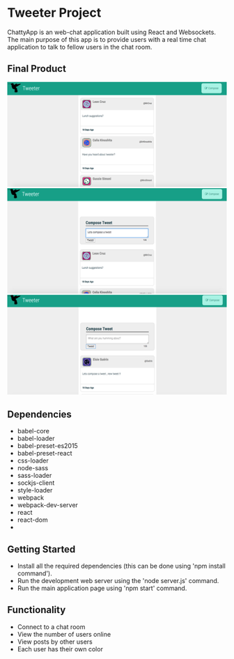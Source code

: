 # Tweeter Project

ChattyApp is an web-chat application built using React and Websockets. The main purpose of this app is to provide users with a real time chat application to talk to fellow users in the chat room.

## Final Product
!["Screenshot of Home Page "](https://github.com/JashanKhela/tweeter/blob/master/docs/tweeter-home-page.png?raw=true)
!["Screenshot of Home Page with two users"](https://github.com/JashanKhela/tweeter/blob/master/docs/compose-tweet.png?raw=true)
!["Screenshot of Home page with multiple users connected"](https://github.com/JashanKhela/tweeter/blob/master/docs/new-tweet.png?raw=true)


## Dependencies

- babel-core
- babel-loader
- babel-preset-es2015
- babel-preset-react
- css-loader
- node-sass
- sass-loader
- sockjs-client
- style-loader
- webpack
- webpack-dev-server
- react
- react-dom
- 
## Getting Started

- Install all the required dependencies (this can be done using 'npm install <package> command').
- Run the development web server using the 'node server.js' command.
- Run the main application page using 'npm start' command.

## Functionality

- Connect to a chat room
- View the number of users online
- View posts by other users
- Each user has their own color

